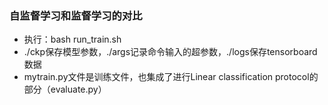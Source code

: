 ### 自监督学习和监督学习的对比

* 执行：bash run_train.sh
* ./ckp保存模型参数，./args记录命令输入的超参数，./logs保存tensorboard数据
* mytrain.py文件是训练文件，也集成了进行Linear classification protocol的部分（evaluate.py）